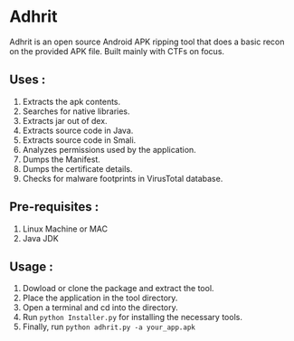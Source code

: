# Adhrit
Adhrit is an open source Android APK ripping tool that does a basic recon on the provided APK file. Built mainly with CTFs on focus. 

## Uses :

1. Extracts the apk contents.
2. Searches for native libraries.
3. Extracts jar out of dex.
4. Extracts source code in Java.
5. Extracts source code in Smali. 
6. Analyzes permissions used by the application.
7. Dumps the Manifest.
8. Dumps the certificate details.
9. Checks for malware footprints in VirusTotal database. 


## Pre-requisites :

1. Linux Machine or MAC
2. Java JDK


## Usage :

1. Dowload or clone the package and extract the tool.
2. Place the application in the tool directory. 
3. Open a terminal and cd into the directory.
4. Run ```python Installer.py``` for installing the necessary tools.
4. Finally, run ```python adhrit.py -a your_app.apk```
